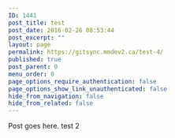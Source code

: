 ```yaml
---
ID: 1441
post_title: test
post_date: 2016-02-26 08:53:44
post_excerpt: ""
layout: page
permalink: https://gitsync.mmdev2.ca/test-4/
published: true
post_parent: 0
menu_order: 0
page_options_require_authentication: false
page_options_show_link_unauthenticated: false
hide_from_navigation: false
hide_from_related: false
---
```

Post goes here. test 2